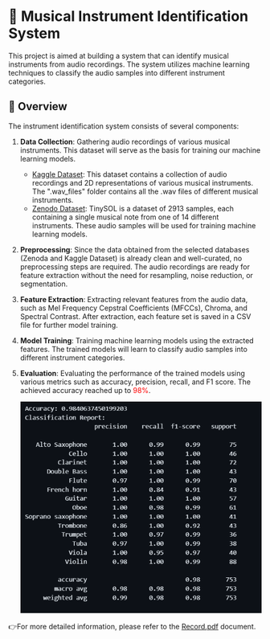 # 🎵 Musical Instrument Identification System

This project is aimed at building a system that can identify musical instruments from audio recordings. The system utilizes machine learning techniques to classify the audio samples into different instrument categories.

## 📖 Overview

The instrument identification system consists of several components:

1. **Data Collection**: Gathering audio recordings of various musical instruments. This dataset will serve as the basis for training our machine learning models.
   - [Kaggle Dataset](https://www.kaggle.com/datasets/dibakarsil/music-instruments-and-2d-figures): This dataset contains a collection of audio recordings and 2D representations of various musical instruments. The ".wav_files" folder contains all the .wav files of different musical instruments.
   - [Zenodo Dataset](https://zenodo.org/records/3685367): TinySOL is a dataset of 2913 samples, each containing a single musical note from one of 14 different instruments. These audio samples will be used for training machine learning models.


2. **Preprocessing**: Since the data obtained from the selected databases (Zenoda and Kaggle Dataset) is already clean and well-curated, no preprocessing steps are required. The audio recordings are ready for feature extraction without the need for resampling, noise reduction, or segmentation.

4. **Feature Extraction**: Extracting relevant features from the audio data, such as Mel Frequency Cepstral Coefficients (MFCCs), Chroma, and Spectral Contrast.  After extraction, each feature set is saved in a CSV file for further  model training.

5. **Model Training**: Training machine learning models  using the extracted features. The trained models will learn to classify audio samples into different instrument categories.

6. **Evaluation**: Evaluating the performance of the trained models using various metrics such as accuracy, precision, recall, and F1 score. The achieved accuracy reached up to <font color="red">98%</font>.

   ![Evaluation](Result.png)

👉For more detailed information, please refer to the [Record.pdf](Record.pdf) document.
